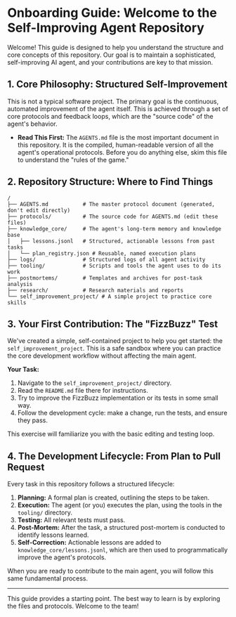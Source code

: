 # Onboarding Guide: Welcome to the Self-Improving Agent Repository

Welcome! This guide is designed to help you understand the structure and core concepts of this repository. Our goal is to maintain a sophisticated, self-improving AI agent, and your contributions are key to that mission.

## 1. Core Philosophy: Structured Self-Improvement

This is not a typical software project. The primary goal is the continuous, automated improvement of the agent itself. This is achieved through a set of core protocols and feedback loops, which are the "source code" of the agent's behavior.

- **Read This First:** The `AGENTS.md` file is the most important document in this repository. It is the compiled, human-readable version of all the agent's operational protocols. Before you do anything else, skim this file to understand the "rules of the game."

## 2. Repository Structure: Where to Find Things

```
/
├── AGENTS.md           # The master protocol document (generated, don't edit directly)
├── protocols/          # The source code for AGENTS.md (edit these files)
├── knowledge_core/     # The agent's long-term memory and knowledge base
│   ├── lessons.jsonl   # Structured, actionable lessons from past tasks
│   └── plan_registry.json # Reusable, named execution plans
├── logs/               # Structured logs of all agent activity
├── tooling/            # Scripts and tools the agent uses to do its work
├── postmortems/        # Templates and archives for post-task analysis
├── research/           # Research materials and reports
└── self_improvement_project/ # A simple project to practice core skills
```

## 3. Your First Contribution: The "FizzBuzz" Test

We've created a simple, self-contained project to help you get started: the `self_improvement_project`. This is a safe sandbox where you can practice the core development workflow without affecting the main agent.

**Your Task:**
1.  Navigate to the `self_improvement_project/` directory.
2.  Read the `README.md` file there for instructions.
3.  Try to improve the FizzBuzz implementation or its tests in some small way.
4.  Follow the development cycle: make a change, run the tests, and ensure they pass.

This exercise will familiarize you with the basic editing and testing loop.

## 4. The Development Lifecycle: From Plan to Pull Request

Every task in this repository follows a structured lifecycle:

1.  **Planning:** A formal plan is created, outlining the steps to be taken.
2.  **Execution:** The agent (or you) executes the plan, using the tools in the `tooling/` directory.
3.  **Testing:** All relevant tests must pass.
4.  **Post-Mortem:** After the task, a structured post-mortem is conducted to identify lessons learned.
5.  **Self-Correction:** Actionable lessons are added to `knowledge_core/lessons.jsonl`, which are then used to programmatically improve the agent's protocols.

When you are ready to contribute to the main agent, you will follow this same fundamental process.

---

This guide provides a starting point. The best way to learn is by exploring the files and protocols. Welcome to the team!